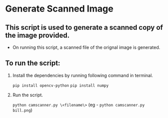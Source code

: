 # Generate Scanned Image
## This script is used to generate a scanned copy of the image provided.

+ On running this script, a scanned file of the orignal image is generated.


## To run the script:
1. Install the dependencies by running following command in terminal.

   `pip install opencv-python`
   `pip install numpy`

2. Run the script.

    `python camscanner.py \<filename\>`
    \(eg - `python camscanner.py bill.png`\)
